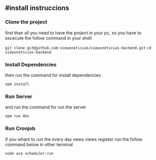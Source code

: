 <h2>#install instruccions</h2>

<h3>Clone the project</h3>
<p>first than all you need to have the project in your pc, so you have to excecute the follow command in your shell </p>
<code>git clone git@github.com:viewsnoticias/viewsnoticias-backend.git</code>
<code>cd viewsnoticias-backend</code>

<h3>Install Dependencies</h3>
<p>then run the command for install dependencies </p>
<code>npm install</code>

<h3>Run Server</h3>
<p>and run the command for run the server</p>
<code>npm run dev</code>

<h3>Run Cronjob</h3>
<p>if you whant to run the every day news views register run the follow command below in other terminal</p>
<code>node ace scheduler:run</code>

